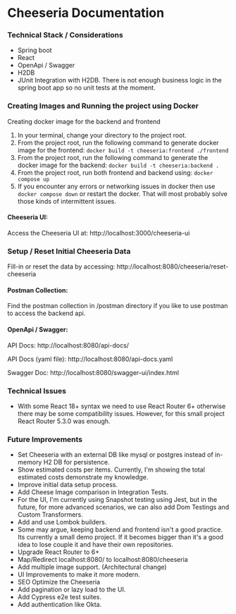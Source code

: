 # Cheeseria Documentation

### Technical Stack / Considerations
- Spring boot
- React
- OpenApi / Swagger
- H2DB
- JUnit Integration with H2DB. There is not enough business logic in the spring boot app so no unit tests at the moment.

### Creating Images and Running the project using Docker

Creating docker image for the backend and frontend

1. In your terminal, change your directory to the project root.
2. From the project root, run the following command to generate docker image for the frontend: `docker build -t cheeseria:frontend ./frontend`
3. From the project root, run the following command to generate the docker image for the backend: `docker build -t cheeseria:backend .`
4. From the project root, run both frontend and backend using: `docker compose up`
5. If you encounter any errors or networking issues in docker then use `docker compose down` or restart the docker. That will most probably solve those kinds of intermittent issues.

#### Cheeseria UI:

Access the Cheeseria UI at: http://localhost:3000/cheeseria-ui

### Setup / Reset Initial Cheeseria Data

Fill-in or reset the data by accessing: http://localhost:8080/cheeseria/reset-cheeseria

#### Postman Collection: 

Find the postman collection in <root>/postman directory if you like to use postman to access the backend api.

#### OpenApi / Swagger:

API Docs: http://localhost:8080/api-docs/

API Docs (yaml file): http://localhost:8080/api-docs.yaml

Swagger Doc: http://localhost:8080/swagger-ui/index.html

### Technical Issues

* With some React 18+ syntax we need to use React Router 6+ otherwise there may be some compatibility issues. However, for this small project React Router 5.3.0 was enough.

### Future Improvements

- Set Cheeseria with an external DB like mysql or postgres instead of in-memory H2 DB for persistence.
- Show estimated costs per items. Currently, I'm showing the total estimated costs demonstrate my knowledge.
- Improve initial data setup process.
- Add Cheese Image comparison in Integration Tests.
- For the UI, I'm currently using Snapshot testing using Jest, but in the future, for more advanced scenarios, we can also add Dom Testings and Custom Transformers.
- Add and use Lombok builders.
- Some may argue, keeping backend and frontend isn't a good practice. Its currently a small demo project. If it becomes bigger than it's a good idea to lose couple it and have their own repositories.
- Upgrade React Router to 6+
- Map/Redirect localhost:8080/ to localhost:8080/cheeseria
- Add multiple image support. (Architectural change)
- UI Improvements to make it more modern.
- SEO Optimize the Cheeseria
- Add pagination or lazy load to the UI.
- Add Cypress e2e test suites.
- Add authentication like Okta.
